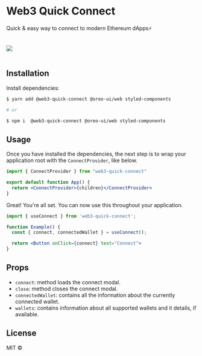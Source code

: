 # Web3 Quick Connect

Quick & easy way to connect to modern Ethereum dApps⚡

<br />
<img src="https://res.cloudinary.com/dmsic9qmj/image/upload/v1683477408/web3/web3-quick-connect_adtzdo.png">
<br />
<br />

## Installation

Install dependencies:

```sh
$ yarn add @web3-quick-connect @oreo-ui/web styled-components

# or

$ npm i  @web3-quick-connect @oreo-ui/web styled-components
```

## Usage

Once you have installed the dependencies, the next step is to wrap your application root with the `ConnectProvider`, like below.

```jsx
import { ConnectProvider } from "web3-quick-connect"

export default function App() {
  return <ConnectProvider>{children}</ConnectProvider>
}
```

Great! You're all set. You can now use this throughout your application.

```jsx
import { useConnect } from 'web3-quick-connect';

function Example() {
  const { connect, connectedWallet } = useConnect();

  return <Button onClick={connect} text="Connect">
}
```

## Props

- `connect`: method loads the connect modal.
- `close`: method closes the connect modal.
- `connectedWallet`: contains all the information about the currently connected wallet.
- `wallets`:  contains information about all supported wallets and it details, if available.

## License

MIT ©
